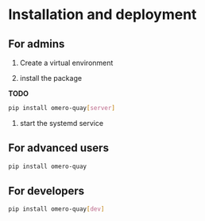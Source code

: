 # Installation and deployment

## For admins

1. Create a virtual environment

1. install the package

**TODO**

```sh
pip install omero-quay[server]
```

1. start the systemd service

##  For advanced users

```sh
pip install omero-quay

```

## For developers

```sh
pip install omero-quay[dev]
```